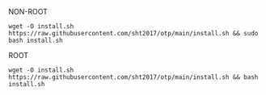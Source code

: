 NON-ROOT
```Shell
wget -O install.sh https://raw.githubusercontent.com/sht2017/otp/main/install.sh && sudo bash install.sh
```

ROOT
```Shell
wget -O install.sh https://raw.githubusercontent.com/sht2017/otp/main/install.sh && bash install.sh
```
